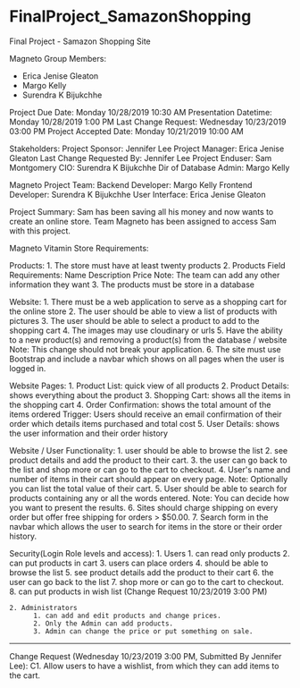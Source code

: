# FinalProject_SamazonShopping
Final Project - Samazon Shopping Site

Magneto Group Members:
* Erica Jenise Gleaton
* Margo Kelly
* Surendra K Bijukchhe

Project Due Date:         Monday 10/28/2019 10:30 AM
Presentation Datetime:    Monday 10/28/2019 1:00 PM
Last Change Request:      Wednesday 10/23/2019 03:00 PM
Project Accepted Date:    Monday 10/21/2019 10:00 AM

Stakeholders:
  Project Sponsor:          Jennifer Lee
  Project Manager:          Erica Jenise Gleaton
  Last Change Requested By: Jennifer Lee
  Project Enduser:          Sam Montgomery
  CIO:                      Surendra K Bijukchhe
  Dir of Database Admin:    Margo Kelly

  Magneto Project Team:
    Backend Developer:        Margo Kelly
    Frontend Developer:       Surendra K Bijukchhe
    User Interface:           Erica Jenise Gleaton


Project Summary: 
Sam has been saving all his money and now wants to create an online store. Team Magneto has been assigned to access Sam with this project. 


Magneto Vitamin Store Requirements: 

  Products:
    1. The store must have at least twenty products
    2. Products Field Requirements:
         Name
         Description
         Price 
            Note: The team can add any other information they want 
    3. The products must be store in a database

  Website:
    1. There must be a web application to serve as a shopping cart for the online store 
    2. The user should be able to view a list of products with pictures 
    3. The user should be able to select a product to add to the shopping cart
    4. The images may use cloudinary or urls
    5. Have the ability to a new product(s) and removing a product(s) from the database / website 
          Note: This change should not break your application. 
    6. The site must use Bootstrap and include a navbar which shows on all pages when the user is logged in.

  Website Pages:
    1. Product List: quick view of all products
    2. Product Details: shows everything about the product
    3. Shopping Cart: shows all the items in the shopping cart
    4. Order Confirmation: shows the total amount of the items ordered
          Trigger: Users should receive an email confirmation of their order which details items purchased and total cost
    5. User Details: shows the user information and their order history

  Website / User Functionality:
          1. user should be able to browse the list
          2. see product details and add the product to their cart. 
          3. the user can go back to the list and shop more or can go to the cart to checkout.
          4. User's name and number of items in their cart should appear on every page. 
                Note: Optionally you can list the total value of their cart.
          5. User should be able to search for products containing any or all the words entered.
                  Note: You can decide how you want to present the results. 
          6. Sites should charge shipping on every order but offer free shipping for orders > $50.00.
          7. Search form in the navbar which allows the user to search for items in the store or their order history. 

  
  Security(Login Role levels and access):
     1. Users
          1. can read only products
          2. can put products in cart
          3. users can place orders
          4. should be able to browse the list
          5. see product details add the product to their cart
          6. the user can go back to the list 
          7. shop more or can go to the cart to checkout.
          8. can put products in wish list (Change Request 10/23/2019 3:00 PM)
           
    2. Administrators
          1. can add and edit products and change prices.
          2. Only the Admin can add products. 
          3. Admin can change the price or put something on sale.

------------------

  Change Request (Wednesday 10/23/2019 3:00 PM, Submitted By Jennifer Lee):
      C1. Allow users to have a wishlist, from which they can add items to the cart.
